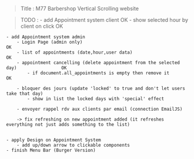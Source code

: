 > Title : M77 Barbershop
> Vertical Scrolling website

> TODO :
    - add Appointment system client                                                         OK
        - show selected hour by client on click                                             OK

    - add Appointment system admin
        - Login Page (admin only)                                                           OK
        - list of appointments (date,hour,user data)                                        OK
        - appointment cancelling (delete appointment from the selected day)                 OK
            - if document.all_appointments is empty then remove it                          OK
    
        - bloquer des jours (update 'locked' to true and don't let users take that day)
            - show in list the locked days with 'special' effect
        
        - envoyer rappel rdv aux clients par email (connection EmailJS)

        -> fix refreshing on new appointment added (it refreshes everything not just adds something to the list)


    - apply Design on Appointment System
        - add up/down arrow to clickable components
    - finish Menu Bar (Burger Version)